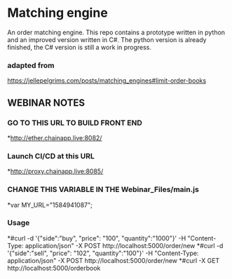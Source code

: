 # Matching engine

An order matching engine. This repo contains a prototype written in python and an improved version written in C#. The python version is already finished, the C# version is still a work in progress.

### adapted from
https://jellepelgrims.com/posts/matching_engines#limit-order-books

## WEBINAR NOTES
### GO TO THIS URL TO BUILD FRONT END
*http://ether.chainapp.live:8082/
### Launch CI/CD at this URL
*http://proxy.chainapp.live:8085/    
### CHANGE THIS VARIABLE IN THE Webinar_Files/main.js
*var MY_URL="1584941087";

### Usage
*#curl -d '{"side":"buy", "price": "100", "quantity":"1000"}' -H "Content-Type: application/json" -X POST http://localhost:5000/order/new
*#curl -d '{"side":"sell", "price": "102", "quantity":"100"}' -H "Content-Type: application/json" -X POST http://localhost:5000/order/new
*#curl -X GET http://localhost:5000/orderbook
